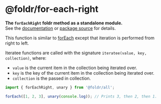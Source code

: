 # @foldr/for-each-right

**The `forEachRight` foldr method as a standalone module.**    
See the [documentation](http://foldr.com/0.0.0/for-each-right) or [package source](https:/github.com/CloudVessel/foldr/blob/master/packages/categories/for-each-right/src/index.js) for details.

This function is similar to [forEach](#for-each) except
that iteration is performed from right to left.

Iteratee functions are called with the signature `iteratee(value, key, collection)`, where:
- `value` is the current item in the collection being iterated over.
- `key` is the key of the current item in the collection being iterated over.
- `collection` is the passed in collection.

```js
import { forEachRight, unary } from '@foldr/all';

forEach([1, 2, 3], unary(console.log)); // Prints 3, then 2, then 1.
```
